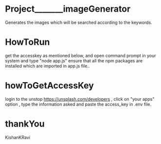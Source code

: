 # Project_______imageGenerator
Generates the images which will be searched according to the keywords.

# HowToRun
get the accesskey as mentioned below,
and open command prompt in your system and type "node app.js"
ensure that all the npm packages are installed which are imported in app.js file..

# howToGetAccessKey
login to the unstop https://unsplash.com/developers  ,
click on "your apps" option ,
type the information asked and paste the access_key in .env file.

# thankYou
KishanKRavi
